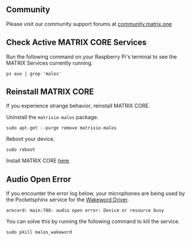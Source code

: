 ## Community
Please visit our community support forums at
<a href="http://community.matrix.one/" target="_blank">community.matrix.one</a>

## Check Active MATRIX CORE Services

Run the following command on your Raspberry Pi's terminal to see the MATRIX Services currently running.
```language-bash
ps aux | grep 'malos'
```

## Reinstall MATRIX CORE

If you experience strange behavior, reinstall MATRIX CORE.

Uninstall the `matrixio-malos` package.

```language-bash
sudo apt-get --purge remove matrixio-malos
```

Reboot your device.

```language-bash
sudo reboot
```

Install MATRIX CORE [here](/matrix-core/getting-started/core-installation).

## Audio Open Error
If you encounter the error log below, your microphones are being used by the Pocketsphinx service for the [Wakeword Driver](protocols/wakeword).
```
arecord: main:788: audio open error: Device or resource busy
```
You can solve this by running the following command to kill the service.
```language-bash
sudo pkill malos_wakeword
```

<!-- ### Running Services Manually

If your services are not listed as shown above, you can run them manually using the following terminal commands:

```
# Running MATRIX CORE Sensors & Comm. Services
$ malos

# Running MATRIX CORE Vision Services
$ malos_eye
```

### Stopping Services

```
# Stopping the services altogether

$ pkill -9 malos
$ pkill -9 malos_eye
``` -->